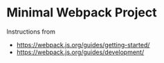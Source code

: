 Minimal Webpack Project
=======================

Instructions from 
* https://webpack.js.org/guides/getting-started/
* https://webpack.js.org/guides/development/